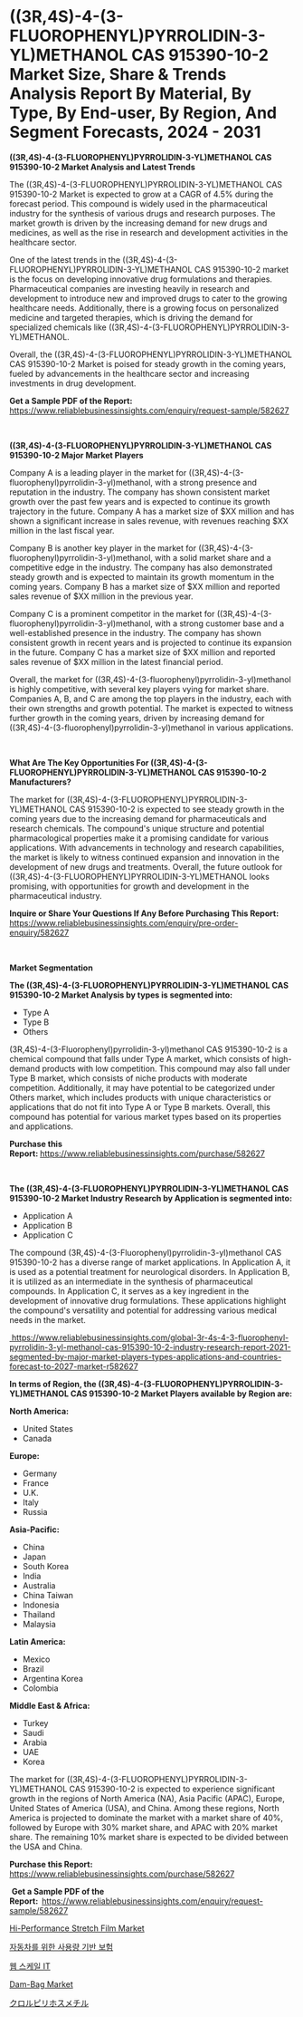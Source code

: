 <p><h1>((3R,4S)-4-(3-FLUOROPHENYL)PYRROLIDIN-3-YL)METHANOL CAS 915390-10-2 Market Size, Share & Trends Analysis Report By Material, By Type, By End-user, By Region, And Segment Forecasts, 2024 - 2031</h1></p><p><strong>((3R,4S)-4-(3-FLUOROPHENYL)PYRROLIDIN-3-YL)METHANOL CAS 915390-10-2 Market Analysis and Latest Trends</strong></p>
<p><p>The ((3R,4S)-4-(3-FLUOROPHENYL)PYRROLIDIN-3-YL)METHANOL CAS 915390-10-2 Market is expected to grow at a CAGR of 4.5% during the forecast period. This compound is widely used in the pharmaceutical industry for the synthesis of various drugs and research purposes. The market growth is driven by the increasing demand for new drugs and medicines, as well as the rise in research and development activities in the healthcare sector.</p><p>One of the latest trends in the ((3R,4S)-4-(3-FLUOROPHENYL)PYRROLIDIN-3-YL)METHANOL CAS 915390-10-2 market is the focus on developing innovative drug formulations and therapies. Pharmaceutical companies are investing heavily in research and development to introduce new and improved drugs to cater to the growing healthcare needs. Additionally, there is a growing focus on personalized medicine and targeted therapies, which is driving the demand for specialized chemicals like ((3R,4S)-4-(3-FLUOROPHENYL)PYRROLIDIN-3-YL)METHANOL.</p><p>Overall, the ((3R,4S)-4-(3-FLUOROPHENYL)PYRROLIDIN-3-YL)METHANOL CAS 915390-10-2 Market is poised for steady growth in the coming years, fueled by advancements in the healthcare sector and increasing investments in drug development.</p></p>
<p><strong>Get a Sample PDF of the Report:&nbsp;</strong> <a href="https://www.reliablebusinessinsights.com/enquiry/request-sample/582627">https://www.reliablebusinessinsights.com/enquiry/request-sample/582627</a></p>
<p>&nbsp;</p>
<p><strong>((3R,4S)-4-(3-FLUOROPHENYL)PYRROLIDIN-3-YL)METHANOL CAS 915390-10-2 Major Market Players</strong></p>
<p><p>Company A is a leading player in the market for ((3R,4S)-4-(3-fluorophenyl)pyrrolidin-3-yl)methanol, with a strong presence and reputation in the industry. The company has shown consistent market growth over the past few years and is expected to continue its growth trajectory in the future. Company A has a market size of $XX million and has shown a significant increase in sales revenue, with revenues reaching $XX million in the last fiscal year.</p><p>Company B is another key player in the market for ((3R,4S)-4-(3-fluorophenyl)pyrrolidin-3-yl)methanol, with a solid market share and a competitive edge in the industry. The company has also demonstrated steady growth and is expected to maintain its growth momentum in the coming years. Company B has a market size of $XX million and reported sales revenue of $XX million in the previous year.</p><p>Company C is a prominent competitor in the market for ((3R,4S)-4-(3-fluorophenyl)pyrrolidin-3-yl)methanol, with a strong customer base and a well-established presence in the industry. The company has shown consistent growth in recent years and is projected to continue its expansion in the future. Company C has a market size of $XX million and reported sales revenue of $XX million in the latest financial period.</p><p>Overall, the market for ((3R,4S)-4-(3-fluorophenyl)pyrrolidin-3-yl)methanol is highly competitive, with several key players vying for market share. Companies A, B, and C are among the top players in the industry, each with their own strengths and growth potential. The market is expected to witness further growth in the coming years, driven by increasing demand for ((3R,4S)-4-(3-fluorophenyl)pyrrolidin-3-yl)methanol in various applications.</p></p>
<p>&nbsp;</p>
<p><strong>What Are The Key Opportunities For ((3R,4S)-4-(3-FLUOROPHENYL)PYRROLIDIN-3-YL)METHANOL CAS 915390-10-2 Manufacturers?</strong></p>
<p><p>The market for ((3R,4S)-4-(3-FLUOROPHENYL)PYRROLIDIN-3-YL)METHANOL CAS 915390-10-2 is expected to see steady growth in the coming years due to the increasing demand for pharmaceuticals and research chemicals. The compound's unique structure and potential pharmacological properties make it a promising candidate for various applications. With advancements in technology and research capabilities, the market is likely to witness continued expansion and innovation in the development of new drugs and treatments. Overall, the future outlook for ((3R,4S)-4-(3-FLUOROPHENYL)PYRROLIDIN-3-YL)METHANOL looks promising, with opportunities for growth and development in the pharmaceutical industry.</p></p>
<p><strong>Inquire or Share Your Questions If Any Before Purchasing This Report:</strong> <a href="https://www.reliablebusinessinsights.com/enquiry/pre-order-enquiry/582627">https://www.reliablebusinessinsights.com/enquiry/pre-order-enquiry/582627</a></p>
<p>&nbsp;</p>
<p><strong>Market Segmentation</strong></p>
<p><strong>The ((3R,4S)-4-(3-FLUOROPHENYL)PYRROLIDIN-3-YL)METHANOL CAS 915390-10-2 Market Analysis by types is segmented into:</strong></p>
<p><ul><li>Type A</li><li>Type B</li><li>Others</li></ul></p>
<p><p>(3R,4S)-4-(3-Fluorophenyl)pyrrolidin-3-yl)methanol CAS 915390-10-2 is a chemical compound that falls under Type A market, which consists of high-demand products with low competition. This compound may also fall under Type B market, which consists of niche products with moderate competition. Additionally, it may have potential to be categorized under Others market, which includes products with unique characteristics or applications that do not fit into Type A or Type B markets. Overall, this compound has potential for various market types based on its properties and applications.</p></p>
<p><strong>Purchase this Report:&nbsp;</strong><a href="https://www.reliablebusinessinsights.com/purchase/582627">https://www.reliablebusinessinsights.com/purchase/582627</a></p>
<p>&nbsp;</p>
<p><strong>The ((3R,4S)-4-(3-FLUOROPHENYL)PYRROLIDIN-3-YL)METHANOL CAS 915390-10-2 Market Industry Research by Application is segmented into:</strong></p>
<p><ul><li>Application A</li><li>Application B</li><li>Application C</li></ul></p>
<p><p>The compound (3R,4S)-4-(3-Fluorophenyl)pyrrolidin-3-yl)methanol CAS 915390-10-2 has a diverse range of market applications. In Application A, it is used as a potential treatment for neurological disorders. In Application B, it is utilized as an intermediate in the synthesis of pharmaceutical compounds. In Application C, it serves as a key ingredient in the development of innovative drug formulations. These applications highlight the compound's versatility and potential for addressing various medical needs in the market.</p></p>
<p><a href="https://www.reliablebusinessinsights.com/global-3r-4s-4-3-fluorophenyl-pyrrolidin-3-yl-methanol-cas-915390-10-2-industry-research-report-2021-segmented-by-major-market-players-types-applications-and-countries-forecast-to-2027-market-r582627">&nbsp;https://www.reliablebusinessinsights.com/global-3r-4s-4-3-fluorophenyl-pyrrolidin-3-yl-methanol-cas-915390-10-2-industry-research-report-2021-segmented-by-major-market-players-types-applications-and-countries-forecast-to-2027-market-r582627</a></p>
<p><strong>In terms of Region, the ((3R,4S)-4-(3-FLUOROPHENYL)PYRROLIDIN-3-YL)METHANOL CAS 915390-10-2 Market Players available by Region are:</strong></p>
<p>
    <p> <strong> North America: </strong>
        <ul>
            <li>United States</li>
            <li>Canada</li>
        </ul>
        </p> 
    <p> <strong> Europe: </strong>
        <ul>
            <li>Germany</li>
            <li>France</li>
            <li>U.K.</li>
            <li>Italy</li>
            <li>Russia</li>
        </ul>
        </p> 
    <p> <strong> Asia-Pacific: </strong>
        <ul>
            <li>China</li>
            <li>Japan</li>
            <li>South Korea</li>
            <li>India</li>
            <li>Australia</li>
            <li>China Taiwan</li>
            <li>Indonesia</li>
            <li>Thailand</li>
            <li>Malaysia</li>
        </ul>
        </p> 
    <p> <strong> Latin America: </strong>
        <ul>
            <li>Mexico</li>
            <li>Brazil</li>
            <li>Argentina Korea</li>
            <li>Colombia</li>
        </ul>
        </p> 
    <p> <strong> Middle East & Africa: </strong>
        <ul>
            <li>Turkey</li>
            <li>Saudi</li>
            <li>Arabia</li>
            <li>UAE</li>
            <li>Korea</li>
        </ul>
    </p>
    </p>
<p><p>The market for ((3R,4S)-4-(3-FLUOROPHENYL)PYRROLIDIN-3-YL)METHANOL CAS 915390-10-2 is expected to experience significant growth in the regions of North America (NA), Asia Pacific (APAC), Europe, United States of America (USA), and China. Among these regions, North America is projected to dominate the market with a market share of 40%, followed by Europe with 30% market share, and APAC with 20% market share. The remaining 10% market share is expected to be divided between the USA and China.</p></p>
<p><strong>Purchase this Report: </strong><a href="https://www.reliablebusinessinsights.com/purchase/582627">https://www.reliablebusinessinsights.com/purchase/582627</a></p>
<p>&nbsp;<strong>Get a Sample PDF of the Report:&nbsp;&nbsp;</strong><a href="https://www.reliablebusinessinsights.com/enquiry/request-sample/582627">https://www.reliablebusinessinsights.com/enquiry/request-sample/582627</a></p>
<p><strong></strong></p>
<p><p><a href="https://github.com/julyju69/Market-Research-Report-List-3/blob/main/hi-performance-stretch-film-market.md">Hi-Performance Stretch Film Market</a></p><p><a href="https://github.com/courtney23pratt/Market-Research-Report-List-1/blob/main/341151886966.md">자동차를 위한 사용량 기반 보험</a></p><p><a href="https://github.com/HarrisonKitto2022/Market-Research-Report-List-1/blob/main/175597186967.md">웹 스케일 IT</a></p><p><a href="https://github.com/nathandecarvalho/Market-Research-Report-List-3/blob/main/dam-bag-market.md">Dam-Bag Market</a></p><p><a href="https://github.com/LizaHeller2023/Market-Research-Report-List-1/blob/main/671193195328.md">クロルピリホスメチル</a></p></p>